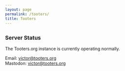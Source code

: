 ```yaml
---
layout: page
permalink: /tooters/
title: Tooters
---
```


## <small>Server Status</small>

The Tooters.org instance is currently operating normally.

Email: victor@tooters.org<br>
Mastodon: [victor@tooters.org](https://tooters.org/users/victor)
